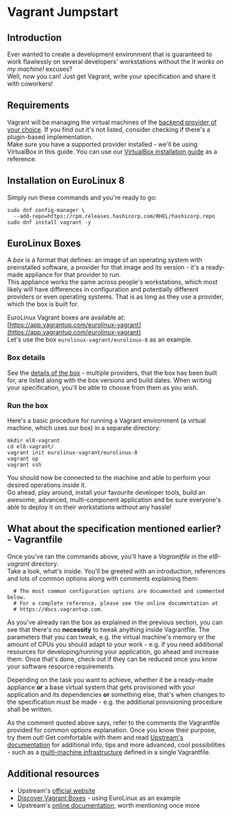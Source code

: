 # Vagrant Jumpstart

## Introduction

Ever wanted to create a development environment that is guaranteed to
work flawlessly on several developers' workstations without the *It
works on my machine!* excuses?  
Well, now you can! Just get Vagrant, write your specification and share
it with coworkers!  

## Requirements

Vagrant will be managing the virtual machines of the [backend provider
of your choice](https://www.vagrantup.com/docs/providers). If you find
out it's not listed, consider checking if there's a plugin-based
implementation.  
Make sure you have a supported provider installed - we'll be using
VirtualBox in this guide. You can use our [VirtualBox installation
guide](../HowTo/virtualbox.md) as a reference.  

## Installation on EuroLinux 8

Simply run these commands and you're ready to go:  

```
sudo dnf config-manager \
  --add-repo=https://rpm.releases.hashicorp.com/RHEL/hashicorp.repo
sudo dnf install vagrant -y
```

## EuroLinux Boxes

A *box* is a format that defines: an image of an operating system with
preinstalled software, a provider for that image and its version - it's
a ready-made appliance for that provider to run.  
This appliance works the same across people's workstations, which most
likely will have differences in configuration and potentially different
providers or even operating systems. That is as long as they use a
provider, which the box is built for.  

EuroLinux Vagrant boxes are available at:
[https://app.vagrantup.com/eurolinux-vagrant](https://app.vagrantup.com/eurolinux-vagrant)  
Let's use the box `eurolinux-vagrant/eurolinux-8` as an example.  

### Box details

See the [details of the
box](https://app.vagrantup.com/eurolinux-vagrant/boxes/eurolinux-8) -
multiple providers, that the box has been built for, are listed along
with the box versions and build dates. When writing your specification,
you'll be able to choose from them as you wish.

### Run the box

Here's a basic procedure for running a Vagrant environment (a virtual
machine, which uses our box) in a separate directory:  

```
mkdir el8-vagrant
cd el8-vagrant/
vagrant init eurolinux-vagrant/eurolinux-8
vagrant up
vagrant ssh
```

You should now be connected to the machine and able to perform your
desired operations inside it.  
Go ahead, play around, install your favourite developer tools, build an
awesome, advanced, multi-component application and be sure everyone's
able to deploy it on their workstations without any hassle!  

## What about the specification mentioned earlier? - Vagrantfile

Once you've ran the commands above, you'll have a *Vagrantfile* in the
*el8-vagrant* directory.  
Take a look, what's inside. You'll be greeted with an introduction,
references and lots of common options along with comments explaining
them:  

```
  # The most common configuration options are documented and commented below.
  # For a complete reference, please see the online documentation at
  # https://docs.vagrantup.com.
```

As you've already ran the box as explained in the previous section, you
can see that there's no **necessity** to tweak anything inside
Vagrantfile. The parameters that you can tweak, e.g. the virtual
machine's memory or the amount of CPUs you should adapt to your work -
e.g. if you need additional resources for developing/running your
application, go ahead and increase them. Once that's done, check out if
they can be reduced once you know your software resource requirements.

Depending on the task you want to achieve, whether it be a ready-made
appliance **or** a base virtual system that gets provisioned with your
application and its dependencies **or** something else, that's when
changes to the specification must be made - e.g. the additional
provisioning procedure shall be written.

As the comment quoted above says, refer to the comments the Vagrantfile
provided for common options explanation. Once you know their purpose,
try them out! Get comfortable with them and read [Upstream's 
documentation](https://docs.vagrantup.com/) for additional info, tips
and more advanced, cool possibilities - such as a [multi-machine 
infrastructure](https://www.vagrantup.com/docs/multi-machine) defined in
a single Vagrantfile.

## Additional resources

- Upstream's [official website](https://www.vagrantup.com/)
- [Discover Vagrant Boxes](https://app.vagrantup.com/boxes/search?&q=eurolinux)
  \- using EuroLinux as an example
- Upstream's [online documentation](https://docs.vagrantup.com.), worth
  mentioning once more
